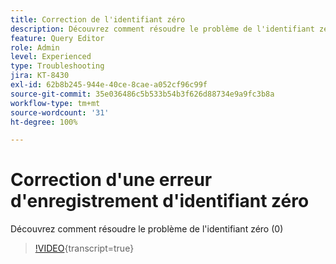 ```yaml
---
title: Correction de l'identifiant zéro
description: Découvrez comment résoudre le problème de l'identifiant zéro à l'aide de la requête d'insertion
feature: Query Editor
role: Admin
level: Experienced
type: Troubleshooting
jira: KT-8430
exl-id: 62b8b245-944e-40ce-8cae-a052cf96c99f
source-git-commit: 35e036486c5b533b54b3f626d88734e9a9fc3b8a
workflow-type: tm+mt
source-wordcount: '31'
ht-degree: 100%

---
```


# Correction d&#39;une erreur d&#39;enregistrement d&#39;identifiant zéro

Découvrez comment résoudre le problème de l&#39;identifiant zéro (0)

>[!VIDEO](https://video.tv.adobe.com/v/335987?quality=12&learn=on){transcript=true}
